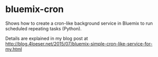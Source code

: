 # bluemix-cron
Shows how to create a cron-like background service in Bluemix to run scheduled repeating tasks (Python).

Details are explained in my blog post at http://blog.4loeser.net/2015/07/bluemix-simple-cron-like-service-for-my.html
